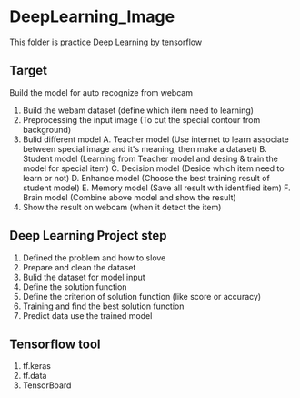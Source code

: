 # DeepLearning_Image
This folder is practice Deep Learning by tensorflow


## Target
Build the model for auto recognize from webcam

1. Build the webam dataset (define which item need to learning)
2. Preprocessing the input image (To cut the special contour from background)
3. Bulid different model
   A. Teacher model (Use internet to learn associate between special image and it's meaning, then make a dataset)
   B. Student model (Learning from Teacher model and desing & train the model for special item)
   C. Decision model (Deside which item need to learn or not)
   D. Enhance model (Choose the best training result of student model)
   E. Memory model (Save all result with identified item)
   F. Brain model (Combine above model and show the result)
4. Show the result on webcam (when it detect the item)


## Deep Learning Project step
1. Defined the problem and how to slove 
2. Prepare and clean the dataset
3. Bulid the dataset for model input
4. Define the solution function
5. Define the criterion of solution function (like score or accuracy)
6. Training and find the best solution function
7. Predict data use the trained model

## Tensorflow tool
1. tf.keras
2. tf.data
3. TensorBoard


